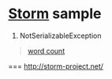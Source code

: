 # [Storm](http://storm-project.net/) sample

1. NotSerializableException

  > [word count](../blob/master/testStorm/src/main/java/test/testStorm/tutorial2/WordCountTopology.java)

===
http://storm-project.net/
